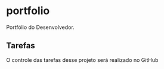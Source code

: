 # portfolio
Portfólio do Desenvolvedor.

## Tarefas

O controle das tarefas desse projeto será realizado no GitHub
